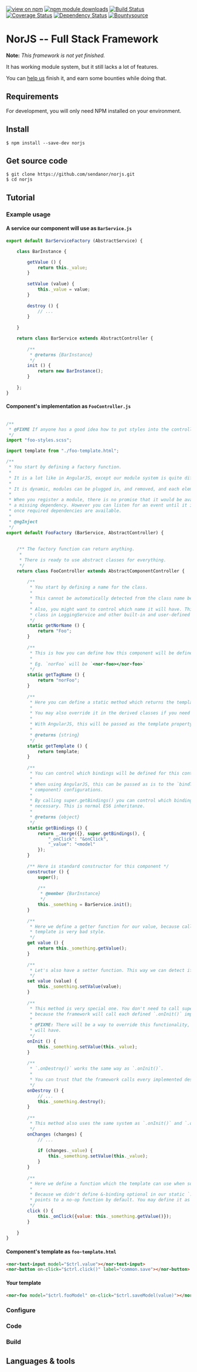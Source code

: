 [![view on npm](http://img.shields.io/npm/v/norjs.svg)](https://www.npmjs.org/package/norjs)
[![npm module downloads](http://img.shields.io/npm/dt/norjs.svg)](https://www.npmjs.org/package/norjs)
[![Build Status](https://travis-ci.org/sendanor/norjs.svg?branch=master)](https://travis-ci.org/sendanor/norjs)
[![Coverage Status](https://coveralls.io/repos/github/sendanor/norjs/badge.svg?branch=master)](https://coveralls.io/github/sendanor/norjs?branch=master)
[![Dependency Status](https://david-dm.org/sendanor/norjs.svg)](https://david-dm.org/sendanor/norjs)
[![Bountysource](https://img.shields.io/bountysource/team/norjs/activity.svg)](https://www.bountysource.com/teams/norjs)

# NorJS -- Full Stack Framework

**Note:** *This framework is not yet finished.* 

It has working module system, but it still lacks a lot of features. 

You can <a href="https://www.bountysource.com/teams/norjs">help us</a> finish it, and earn some bounties while doing that.

## Requirements

For development, you will only need NPM installed on your environment.

<!-- FIXME: Add a link to Node installation guide -->

## Install

    $ npm install --save-dev norjs
 
## Get source code

    $ git clone https://github.com/sendanor/norjs.git
    $ cd norjs

## Tutorial

### Example usage

#### A service our component will use as `BarService.js`

```javascript
export default BarServiceFactory (AbstractService) {

    class BarInstance {

        getValue () {
            return this._value;
        }
        
        setValue (value) {
            this._value = value;
        }
        
        destroy () {
            // ...
        }
        
    }

    return class BarService extends AbstractController {
        
        /** 
         * @returns {BarInstance}
         */
        init () {
            return new BarInstance();
        }
        
    };
}
```

#### Component's implementation as `FooController.js`

```javascript

/** 
 * @FIXME If anyone has a good idea how to put styles into the controller class, I'd be happy to hear about it
 */
import "foo-styles.scss";

import template from "./foo-template.html";

/** 
 * You start by defining a factory function.
 * 
 * It is a lot like in AngularJS, except our module system is quite different. 
 * 
 * It is dynamic, modules can be plugged in, and removed, and each element is event observable. There is also no providers.
 * 
 * When you register a module, there is no promise that it would be available instantly -- for example in case of 
 * a missing dependency. However you can listen for an event until it is ready. The module will be loaded automatically 
 * once required dependencies are available.
 * 
 * @ngInject
 */
export default FooFactory (BarService, AbstractController) {
    
    
    /** The factory function can return anything.
     * 
     * There is ready to use abstract classes for everything.
     */
    return class FooController extends AbstractComponentController {
        
        /**
         * You start by defining a name for the class.
         * 
         * This cannot be automatically detected from the class name because it might be obscured by a minifier.
         * 
         * Also, you might want to control which name it will have. This name will be used as an unique keyword for this
         * class in LoggingService and other built-in and user-defined solutions.
         */
        static getNorName () {
            return "Foo";
        }
        
        /**
         * This is how you can define how this component will be defined as a tag. 
         * 
         * Eg. `norFoo` will be `<nor-foo></nor-foo>`
         */
        static getTagName () {
            return "norFoo";
        }
        
        /**
         * Here you can define a static method which returns the template.
         * 
         * You may also override it in the derived classes if you need to.
         * 
         * With AngularJS, this will be passed as the template property to the configuration.
         * 
         * @returns {string}
         */
        static getTemplate () {
            return template;
        }
        
        /** 
         * You can control which bindings will be defined for this controller.
         * 
         * When using AngularJS, this can be passed as is to the `bindToController` (for controllers) or `bindings` (for 
         * component) configurations.
         * 
         * By calling super.getBindings() you can control which bindings the extended class defines and override if 
         * necessary. This is normal ES6 inheritanze.
         * 
         * @returns {object}
         */
        static getBindings () {
            return _.merge({}, super.getBindings(), {
                "_onClick": "&onClick",
                "_value": "<model"
            });
        }
        
        /** Here is standard constructor for this component */
        constructor () {
            super();
            
            /** 
             * @member {BarInstance}
             */
            this._something = BarService.init();
        }
    
        /** 
         * Here we define a getter function for our value, because calling another depended service directly from a 
         * template is very bad style.
         */
        get value () {
            return this._something.getValue();
        }
        
        /** 
         * Let's also have a setter function. This way we can detect if our template changes the model.
         */
        set value (value) {
            this._something.setValue(value);
        }
        
        /** 
         * This method is very special one. You don't need to call super here, even if the parent has a implementation, 
         * because the framework will call each defined `.onInit()` implementation automatically.
         * 
         * @FIXME: There will be a way to override this functionality, but it is not yet decided which method name it 
         * will have.
         */
        onInit () {
            this._something.setValue(this._value);
        }
        
        /** 
         * `.onDestroy()` works the same way as `.onInit()`. 
         * 
         * You can trust that the framework calls every implemented destructor function automatically.
         */
        onDestroy () {
            // ...
            this._something.destroy();
        }
        
        /** 
         * This method also uses the same system as `.onInit()` and `.onDestroy()`.
         */
        onChanges (changes) {
            // ...
            
            if (changes._value) {
                this._something.setValue(this._value);
            }
        }
        
        /** 
         * Here we define a function which the template can use when something is clicked. 
         * 
         * Because we didn't define &-binding optional in our static `.getBindings()`, we can trust that `this._onClick` 
         * points to a no-op function by default. You may define it as optional with a `?` after the `&`.
         */
        click () {
            this._onClick({value: this._something.getValue()});
        }
        
    }
}
```

#### Component's template as `foo-template.html`

```html
<nor-text-input model="$ctrl.value"></nor-text-input>
<nor-button on-click="$ctrl.click()" label="common.save"></nor-button>
```

#### Your template

```html
<nor-foo model="$ctrl.fooModel" on-click="$ctrl.saveModel(value)"></nor-foo>
```

### Configure

### Code

### Build

## Languages & tools

